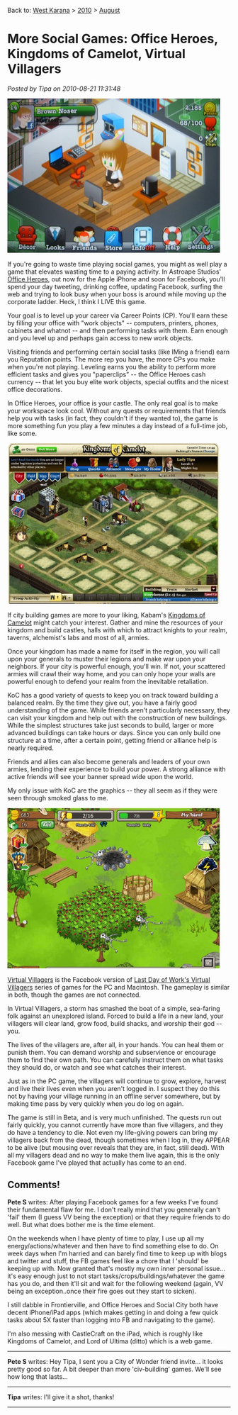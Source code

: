 Back to: [West Karana](/posts/westkarana.md) > [2010](/posts/2010/westkarana.md) > [August](./westkarana.md)
# More Social Games: Office Heroes, Kingdoms of Camelot, Virtual Villagers

*Posted by Tipa on 2010-08-21 11:31:48*

[![](../../../uploads/2010/08/officehero-480x348.jpg "Office Hero")](../../../uploads/2010/08/officehero.jpg)

If you're going to waste time playing social games, you might as well play a game that elevates wasting time to a paying activity. In Astroape Studios' [Office Heroes](http://www.officeheroesapp.com/), out now for the Apple iPhone and soon for Facebook, you'll spend your day tweeting, drinking coffee, updating Facebook, surfing the web and trying to look busy when your boss is around while moving up the corporate ladder. Heck, I think I LIVE this game.

Your goal is to level up your career via Career Points (CP). You'll earn these by filling your office with "work objects" -- computers, printers, phones, cabinets and whatnot -- and then performing tasks with them. Earn enough and you level up and perhaps gain access to new work objects.

Visiting friends and performing certain social tasks (like IMing a friend) earn you Reputation points. The more rep you have, the more CPs you make when you're not playing. Leveling earns you the ability to perform more efficient tasks and gives you "paperclips" -- the Office Heroes cash currency -- that let you buy elite work objects, special outfits and the nicest office decorations.

In Office Heroes, your office is your castle. The only real goal is to make your workspace look cool. Without any quests or requirements that friends help you with tasks (in fact, they couldn't if they wanted to), the game is more something fun you play a few minutes a day instead of a full-time job, like some.

[![](../../../uploads/2010/08/Fullscreen-capture-8212010-114502-AM-480x362.jpg "Kingdoms of Camelot")](../../../uploads/2010/08/Fullscreen-capture-8212010-114502-AM.jpg)

If city building games are more to your liking, Kabam's [Kingdoms of Camelot](http://www.facebook.com/kingdomsofcamelot) might catch your interest. Gather and mine the resources of your kingdom and build castles, halls with which to attract knights to your realm, taverns, alchemist's labs and most of all, armies.

Once your kingdom has made a name for itself in the region, you will call upon your generals to muster their legions and make war upon your neighbors. If your city is powerful enough, you'll win. If not, your scattered armies will crawl their way home, and you can only hope your walls are powerful enough to defend your realm from the inevitable retaliation.

KoC has a good variety of quests to keep you on track toward building a balanced realm. By the time they give out, you have a fairly good understanding of the game. While friends aren't particularly necessary, they can visit your kingdom and help out with the construction of new buildings. While the simplest structures take just seconds to build, larger or more advanced buildings can take hours or days. Since you can only build one structure at a time, after a certain point, getting friend or alliance help is nearly required.

Friends and allies can also become generals and leaders of your own armies, lending their experience to build your power. A strong alliance with active friends will see your banner spread wide upon the world.

My only issue with KoC are the graphics -- they all seem as if they were seen through smoked glass to me.

[![](../../../uploads/2010/08/Fullscreen-capture-8212010-114802-AM-480x362.jpg "Virtual Villagers")](../../../uploads/2010/08/Fullscreen-capture-8212010-114802-AM.jpg)

[Virtual Villagers](http://www.facebook.com/apps/application.php?id=110804388941086&v=wall) is the Facebook version of [Last Day of Work's Virtual Villagers](http://www.virtualvillagers.com/index.html) series of games for the PC and Macintosh. The gameplay is similar in both, though the games are not connected.

In Virtual Villagers, a storm has smashed the boat of a simple, sea-faring folk against an unexplored island. Forced to build a life in a new land, your villagers will clear land, grow food, build shacks, and worship their god -- you.

The lives of the villagers are, after all, in your hands. You can heal them or punish them. You can demand worship and subservience or encourage them to find their own path. You can carefully instruct them on what tasks they should do, or watch and see what catches their interest.

Just as in the PC game, the villagers will continue to grow, explore, harvest and live their lives even when you aren't logged in. I suspect they do this not by having your village running in an offline server somewhere, but by making time pass by very quickly when you do log on again.

The game is still in Beta, and is very much unfinished. The quests run out fairly quickly, you cannot currently have more than five villagers, and they do have a tendency to die. Not even my life-giving powers can bring my villagers back from the dead, though sometimes when I log in, they APPEAR to be alive (but mousing over reveals that they are, in fact, still dead). With all my villagers dead and no way to make them live again, this is the only Facebook game I've played that actually has come to an end.

## Comments!

**Pete S** writes: After playing Facebook games for a few weeks I've found their fundamental flaw for me. I don't really mind that you generally can't 'fail' them (I guess VV being the exception) or that they require friends to do well. But what does bother me is the time element.

On the weekends when I have plenty of time to play, I use up all my energy/actions/whatever and then have to find something else to do. On week days when I'm harried and can barely find time to keep up with blogs and twitter and stuff, the FB games feel like a chore that I 'should' be keeping up with. Now granted that's mostly my own inner personal issue... it's easy enough just to not start tasks/crops/buildings/whatever the game has you do, and then it'll sit and wait for the following weekend (again, VV being an exception..once their fire goes out they start to sicken).

I still dabble in Frontierville, and Office Heroes and Social City both have decent iPhone/iPad apps (which makes getting in and doing a few quick tasks about 5X faster than logging into FB and navigating to the game).

I'm also messing with CastleCraft on the iPad, which is roughly like Kingdoms of Camelot, and Lord of Ultima (ditto) which is a web game.

---

**Pete S** writes: Hey Tipa, I sent you a City of Wonder friend invite... it looks pretty good so far. A bit deeper than more 'civ-building' games. We'll see how long that lasts...

---

**Tipa** writes: I'll give it a shot, thanks!

---

